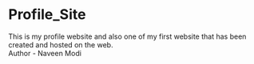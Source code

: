 # Profile_Site
This is my profile website and also one of my first website that has been created and hosted on the web.
<br>
Author - Naveen Modi

